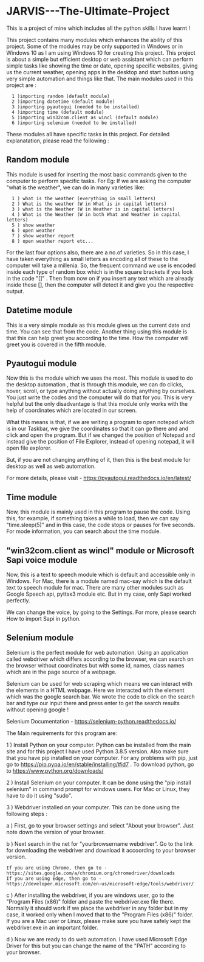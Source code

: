 # JARVIS---The-Ultimate-Project
This is a project of mine which includes all the python skills I have learnt !

This project contains many modules which enhances the ability of this project. Some of the modules may 
be only supported in Windows or in Windows 10 as I am using Windows 10 for creating this project. This 
project is about a simple but efficient desktop or web assistant which can perform simple tasks like
showing the time or date, opening specific websites, giving us the current weather, opening apps in the 
desktop and start button using very simple automation and things like that. The main modules used in 
this project are :

      1 )importing random (default module)
      2 )importing datetime (default module)
      3 )importing pyautogui (needed to be installed)
      4 )importing time (default module)
      5 )importing win32com.client as wincl (default module)
      6 )importing selenium (needed to be installed)

These modules all have specific tasks in this project. For detailed explanatation, please read the following :

Random module
-------------

This module is used for inserting the most basic commands given to the computer to perform specific tasks.
For Eg: If we are asking the computer "what is the weather", we can do in many varieties like:

      1 ) what is the weather (everything in small letters)
      2 ) What is the weather (W in What is in capital letters)
      3 ) what is the Weather (W in Weather is in capital letters)
      4 ) What is the Weather (W in both What and Weather in capital letters)
      5 ) show weather 
      6 ) open weather 
      7 ) show weather report 
      8 ) open weather report etc...

For the last four options also, there are a no.of varieties. So in this case, I have taken everything 
as small letters as encoding all of these to the computer will take a millenia. So, the frequent 
command we use is encoded inside each type of random box which is in the square brackets if you look
in the code "[]" . Then from now on if you insert any text which are already inside these [], then the 
computer will detect it and give you the respective output.

Datetime module
---------------

This is a very simple module as this module gives us the current date and time. You can see that from 
the code. Another thing using this module is that this can help greet you according to the time.
How the computer will greet you is covered in the fifth module.

Pyautogui module 
----------------

Now this is the module which we uses the most. This module is used to do the desktop automation , that is
through this module, we can do clicks, hover, scroll, or type anything without actually doing anything
by ourselves. You just write the codes and the computer will do that for you. This is very helpful but
the only disadvantage is that this module only works with the help of coordinates which are located in
our screen. 

What this means is that, if we are writing a program to open notepad which is in our Taskbar, we 
give the coordinates so that it can go there and and click and open the program. But if we changed the
position of Notepad and instead give the position of File Explorer, instead of opening notepad, it will 
open file explorer.

But, if you are not changing anything of it, then this is the best module for desktop as well as web
automation.

For more details, please visit - https://pyautogui.readthedocs.io/en/latest/

Time module
-----------

Now, this module is mainly used in this program to pause the code. Using this, for example, if something
takes a while to load, then we can say "time.sleep(5)" and in this case, the code stops or pauses for
five seconds. For mode information, you can search about the time module.

"win32com.client as wincl" module or Microsoft Sapi voice module
----------------------------------------------------------------

Now, this is a text to speech module which is default and accessible only in Windows. For Mac, there is 
a module named mac-say which is the default text to speech module for mac. There are many other modules 
such as Google Speech api, pyttsx3 module etc. But in my case, only Sapi worked perfectly.

We can change the voice, by going to the Settings. For more, please search How to import Sapi in python.

Selenium module
---------------

Selenium is the perfect module for web automation. Using an application called webdriver which differs according to the browser, we can 
search on the browser without coordinates but with some id, names, class names which are in the page source of a webpage.

Selenium can be used for web scraping which means we can interact with the elements in a HTML webpage. Here we interacted with the element which was the google search bar. We wrote the code to click on the search bar and type our input there and press enter to get the search results without opening google !

Selenium Documentation - https://selenium-python.readthedocs.io/

The Main requirements for this program are:

1 ) Install Python on your computer. Python can be installed from the main site and for this project I have used Python 3.8.5 version. Also make sure that you have pip installed on your computer. For any problems with pip, just go to https://pip.pypa.io/en/stable/installing/#id7 . To download python, go to https://www.python.org/downloads/

2 ) Install Selenium on your computer. It can be done using the "pip install selenium" in command prompt for windows users. For Mac or Linux, they have to do it using "sudo".

3 ) Webdriver installed on your computer. This can be done using the following steps :

a ) First, go to your browser settings and select "About your browser". Just note down the version
    of your browser.

b ) Next search in the net for "yourbrowsername webdriver". Go to the link for downloading the webdriver
    and download it accoording to your browser version. 

    If you are using Chrome, then go to - https://sites.google.com/a/chromium.org/chromedriver/downloads
    If you are using Edge, then go to - https://developer.microsoft.com/en-us/microsoft-edge/tools/webdriver/

c ) After installing the webdriver, if you are windows user, go to the "Program Files (x86)" folder
    and paste the webdriver.exe file there. Normally it should work if we place the webdriver in any
    folder but in my case, it worked only when I moved that to the "Program Files (x86)" folder.
    If you are a Mac user or Linux, please make sure you have safely kept the webdriver.exe in an 
    important folder.

d ) Now we are ready to do web automation. I have used Microsoft Edge Driver for this but you can 
    change the name of the "PATH" according to your browser.
